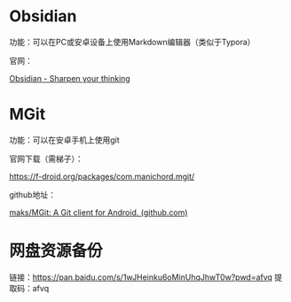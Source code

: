 # Obsidian

功能：可以在PC或安卓设备上使用Markdown编辑器（类似于Typora）

官网：

[Obsidian - Sharpen your thinking](https://obsidian.md/)

# MGit

功能：可以在安卓手机上使用git

官网下载（需梯子）：

https://f-droid.org/packages/com.manichord.mgit/

github地址：

[maks/MGit: A Git client for Android. (github.com)](https://github.com/maks/MGit)



# 网盘资源备份

链接：https://pan.baidu.com/s/1wJHeinku6oMinUhqJhwT0w?pwd=afvq 
提取码：afvq 